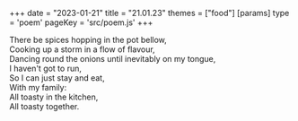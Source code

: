 +++
date = "2023-01-21"
title = "21.01.23"
themes = ["food"]
[params]
  type = 'poem'
  pageKey = 'src/poem.js'
+++

There be spices hopping in the pot bellow,  
Cooking up a storm in a flow of flavour,  
Dancing round the onions until inevitably on my tongue,  
I haven't got to run,  
So I can just stay and eat,  
With my family:  
All toasty in the kitchen,  
All toasty together.
